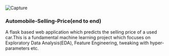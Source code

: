![Capture](https://user-images.githubusercontent.com/71581864/118272092-bc9c5200-b4df-11eb-9463-a0e9dd674851.PNG)
### Automobile-Selling-Price(end to end)
A flask based web application which predicts the selling price of a used car.This is a fundamental machine learning project which focuses on Exploratory Data Analysis(EDA), Feature Engineering, tweaking with hyper-parameters etc.

